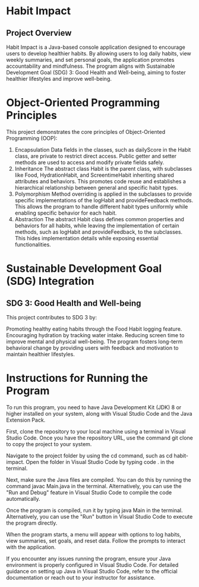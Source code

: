 # Habit Impact

## Project Overview
Habit Impact is a Java-based console application designed to encourage users to develop healthier habits. By allowing users to log daily habits, view weekly summaries, and set personal goals, the application promotes accountability and mindfulness. The program aligns with Sustainable Development Goal (SDG) 3: Good Health and Well-being, aiming to foster healthier lifestyles and improve well-being.

# Object-Oriented Programming Principles
This project demonstrates the core principles of Object-Oriented Programming (OOP):

1. Encapsulation
Data fields in the classes, such as dailyScore in the Habit class, are private to restrict direct access.
Public getter and setter methods are used to access and modify private fields safely.
2. Inheritance
The abstract class Habit is the parent class, with subclasses like Food, HydrationHabit, and ScreentimeHabit inheriting shared attributes and behaviors.
This promotes code reuse and establishes a hierarchical relationship between general and specific habit types.
3. Polymorphism
Method overriding is applied in the subclasses to provide specific implementations of the logHabit and provideFeedback methods.
This allows the program to handle different habit types uniformly while enabling specific behavior for each habit.
4. Abstraction
The abstract Habit class defines common properties and behaviors for all habits, while leaving the implementation of certain methods, such as logHabit and provideFeedback, to the subclasses.
This hides implementation details while exposing essential functionalities.

# Sustainable Development Goal (SDG) Integration
## SDG 3: Good Health and Well-being
This project contributes to SDG 3 by:

Promoting healthy eating habits through the Food Habit logging feature.
Encouraging hydration by tracking water intake.
Reducing screen time to improve mental and physical well-being.
The program fosters long-term behavioral change by providing users with feedback and motivation to maintain healthier lifestyles.

# Instructions for Running the Program
To run this program, you need to have Java Development Kit (JDK) 8 or higher installed on your system, along with Visual Studio Code and the Java Extension Pack.

First, clone the repository to your local machine using a terminal in Visual Studio Code. Once you have the repository URL, use the command git clone <repository-url> to copy the project to your system.

Navigate to the project folder by using the cd command, such as cd habit-impact. Open the folder in Visual Studio Code by typing code . in the terminal.

Next, make sure the Java files are compiled. You can do this by running the command javac Main.java in the terminal. Alternatively, you can use the "Run and Debug" feature in Visual Studio Code to compile the code automatically.

Once the program is compiled, run it by typing java Main in the terminal. Alternatively, you can use the "Run" button in Visual Studio Code to execute the program directly.

When the program starts, a menu will appear with options to log habits, view summaries, set goals, and reset data. Follow the prompts to interact with the application.

If you encounter any issues running the program, ensure your Java environment is properly configured in Visual Studio Code. For detailed guidance on setting up Java in Visual Studio Code, refer to the official documentation or reach out to your instructor for assistance.
